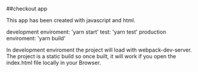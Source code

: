 ##checkout app

This app has been created with javascript and html.

development enviroment: 'yarn start'
test: 'yarn test'
production enviroment: 'yarn build'

In development enviroment the project will load with webpack-dev-server. The project is a static build so once built, it will work if you open the index.html file locally in your Browser.
